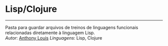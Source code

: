 # Lisp/Clojure
---
Pasta para guardar arquivos de treinos de linguagens funcionais relacionadas diretamente à linguagem Lisp.  
*Autor*: [Anthony Louis](anthony.physis@gmail.com)
*Linguagens*: Lisp, Clojure
